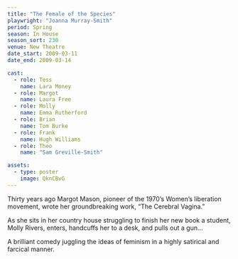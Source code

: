 ```yaml
---
title: "The Female of the Species"
playwright: "Joanna Murray-Smith"
period: Spring
season: In House
season_sort: 230
venue: New Theatre
date_start: 2009-03-11
date_end: 2009-03-14

cast:
  - role: Tess
    name: Lara Money
  - role: Margot
    name: Laura Free
  - role: Molly
    name: Emma Rutherford
  - role: Brian
    name: Tom Burke
  - role: Frank
    name: Hugh Williams
  - role: Theo
    name: "Sam Greville-Smith"

assets:
  - type: poster
    image: QknCBvG
---
```


Thirty years ago Margot Mason, pioneer of the 1970’s Women’s liberation movement, wrote her groundbreaking work, “The Cerebral Vagina.”

As she sits in her country house struggling to finish her new book a student, Molly Rivers, enters, handcuffs her to a desk, and pulls out a gun…

A brilliant comedy juggling the ideas of feminism in a highly satirical and farcical manner.
